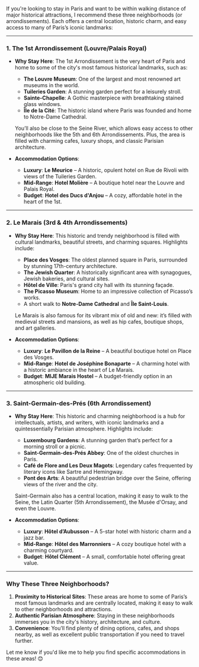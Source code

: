 If you're looking to stay in Paris and want to be within walking distance of major historical attractions, I recommend these three neighborhoods (or arrondissements). Each offers a central location, historic charm, and easy access to many of Paris’s iconic landmarks:

---

### **1. The 1st Arrondissement (Louvre/Palais Royal)**

- **Why Stay Here**: The 1st Arrondissement is the very heart of Paris and home to some of the city's most famous historical landmarks, such as:

  - **The Louvre Museum**: One of the largest and most renowned art museums in the world.
  - **Tuileries Garden**: A stunning garden perfect for a leisurely stroll.
  - **Sainte-Chapelle**: A Gothic masterpiece with breathtaking stained glass windows.
  - **Île de la Cité**: The historic island where Paris was founded and home to Notre-Dame Cathedral.

  You’ll also be close to the Seine River, which allows easy access to other neighborhoods like the 5th and 6th Arrondissements. Plus, the area is filled with charming cafes, luxury shops, and classic Parisian architecture.

- **Accommodation Options**:
  - **Luxury**: **Le Meurice** – A historic, opulent hotel on Rue de Rivoli with views of the Tuileries Garden.
  - **Mid-Range**: **Hotel Molière** – A boutique hotel near the Louvre and Palais Royal.
  - **Budget**: **Hotel des Ducs d'Anjou** – A cozy, affordable hotel in the heart of the 1st.

---

### **2. Le Marais (3rd & 4th Arrondissements)**

- **Why Stay Here**: This historic and trendy neighborhood is filled with cultural landmarks, beautiful streets, and charming squares. Highlights include:

  - **Place des Vosges**: The oldest planned square in Paris, surrounded by stunning 17th-century architecture.
  - **The Jewish Quarter**: A historically significant area with synagogues, Jewish bakeries, and cultural sites.
  - **Hôtel de Ville**: Paris's grand city hall with its stunning façade.
  - **The Picasso Museum**: Home to an impressive collection of Picasso’s works.
  - A short walk to **Notre-Dame Cathedral** and **Île Saint-Louis**.

  Le Marais is also famous for its vibrant mix of old and new: it’s filled with medieval streets and mansions, as well as hip cafes, boutique shops, and art galleries.

- **Accommodation Options**:
  - **Luxury**: **Le Pavillon de la Reine** – A beautiful boutique hotel on Place des Vosges.
  - **Mid-Range**: **Hotel de Joséphine Bonaparte** – A charming hotel with a historic ambiance in the heart of Le Marais.
  - **Budget**: **MIJE Marais Hostel** – A budget-friendly option in an atmospheric old building.

---

### **3. Saint-Germain-des-Prés (6th Arrondissement)**

- **Why Stay Here**: This historic and charming neighborhood is a hub for intellectuals, artists, and writers, with iconic landmarks and a quintessentially Parisian atmosphere. Highlights include:

  - **Luxembourg Gardens**: A stunning garden that’s perfect for a morning stroll or a picnic.
  - **Saint-Germain-des-Prés Abbey**: One of the oldest churches in Paris.
  - **Café de Flore and Les Deux Magots**: Legendary cafes frequented by literary icons like Sartre and Hemingway.
  - **Pont des Arts**: A beautiful pedestrian bridge over the Seine, offering views of the river and the city.

  Saint-Germain also has a central location, making it easy to walk to the Seine, the Latin Quarter (5th Arrondissement), the Musée d'Orsay, and even the Louvre.

- **Accommodation Options**:
  - **Luxury**: **Hôtel d’Aubusson** – A 5-star hotel with historic charm and a jazz bar.
  - **Mid-Range**: **Hôtel des Marronniers** – A cozy boutique hotel with a charming courtyard.
  - **Budget**: **Hôtel Clément** – A small, comfortable hotel offering great value.

---

### **Why These Three Neighborhoods?**

1. **Proximity to Historical Sites**: These areas are home to some of Paris’s most famous landmarks and are centrally located, making it easy to walk to other neighborhoods and attractions.
2. **Authentic Parisian Atmosphere**: Staying in these neighborhoods immerses you in the city's history, architecture, and culture.
3. **Convenience**: You’ll find plenty of dining options, cafes, and shops nearby, as well as excellent public transportation if you need to travel further.

Let me know if you'd like me to help you find specific accommodations in these areas! 😊
